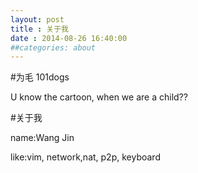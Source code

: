 ```yaml
---
layout: post
title : 关于我
date : 2014-08-26 16:40:00
##categories: about
---
```


#为毛 101dogs

U know the cartoon, when we are a child??

#关于我

name:Wang Jin

like:vim, network,nat, p2p, keyboard
